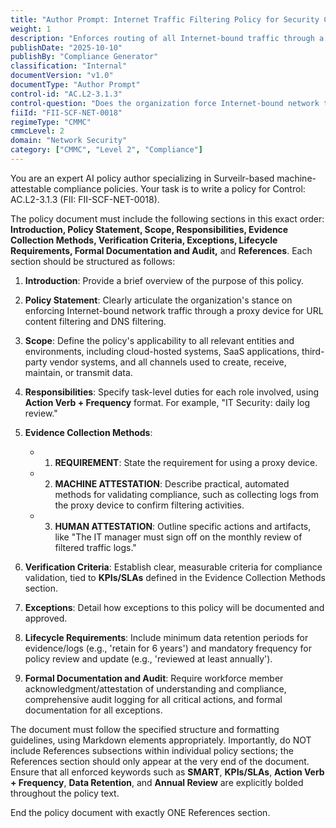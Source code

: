 ```yaml
---
title: "Author Prompt: Internet Traffic Filtering Policy for Security Compliance"
weight: 1
description: "Enforces routing of all Internet-bound traffic through a proxy for URL and DNS filtering to protect digital assets and ensure compliance."
publishDate: "2025-10-10"
publishBy: "Compliance Generator"
classification: "Internal"
documentVersion: "v1.0"
documentType: "Author Prompt"
control-id: "AC.L2-3.1.3"
control-question: "Does the organization force Internet-bound network traffic through a proxy device (e.g., Policy Enforcement Point (PEP)) for URL content filtering and DNS filtering to limit a user's ability to connect to dangerous or prohibited Internet sites?"
fiiId: "FII-SCF-NET-0018"
regimeType: "CMMC"
cmmcLevel: 2
domain: "Network Security"
category: ["CMMC", "Level 2", "Compliance"]
---
```


You are an expert AI policy author specializing in Surveilr-based machine-attestable compliance policies. Your task is to write a policy for Control: AC.L2-3.1.3 (FII: FII-SCF-NET-0018). 

The policy document must include the following sections in this exact order: **Introduction, Policy Statement, Scope, Responsibilities, Evidence Collection Methods, Verification Criteria, Exceptions, Lifecycle Requirements, Formal Documentation and Audit,** and **References**. Each section should be structured as follows:

1. **Introduction**: Provide a brief overview of the purpose of this policy.
  
2. **Policy Statement**: Clearly articulate the organization's stance on enforcing Internet-bound network traffic through a proxy device for URL content filtering and DNS filtering.

3. **Scope**: Define the policy's applicability to all relevant entities and environments, including cloud-hosted systems, SaaS applications, third-party vendor systems, and all channels used to create, receive, maintain, or transmit data.

4. **Responsibilities**: Specify task-level duties for each role involved, using **Action Verb + Frequency** format. For example, "IT Security: daily log review."

5. **Evidence Collection Methods**: 
   - 1. **REQUIREMENT**: State the requirement for using a proxy device.
   - 2. **MACHINE ATTESTATION**: Describe practical, automated methods for validating compliance, such as collecting logs from the proxy device to confirm filtering activities.
   - 3. **HUMAN ATTESTATION**: Outline specific actions and artifacts, like "The IT manager must sign off on the monthly review of filtered traffic logs."

6. **Verification Criteria**: Establish clear, measurable criteria for compliance validation, tied to **KPIs/SLAs** defined in the Evidence Collection Methods section.

7. **Exceptions**: Detail how exceptions to this policy will be documented and approved.

8. **Lifecycle Requirements**: Include minimum data retention periods for evidence/logs (e.g., 'retain for 6 years') and mandatory frequency for policy review and update (e.g., 'reviewed at least annually').

9. **Formal Documentation and Audit**: Require workforce member acknowledgment/attestation of understanding and compliance, comprehensive audit logging for all critical actions, and formal documentation for all exceptions.

The document must follow the specified structure and formatting guidelines, using Markdown elements appropriately. Importantly, do NOT include References subsections within individual policy sections; the References section should only appear at the very end of the document. Ensure that all enforced keywords such as **SMART**, **KPIs/SLAs**, **Action Verb + Frequency**, **Data Retention**, and **Annual Review** are explicitly bolded throughout the policy text. 

End the policy document with exactly ONE References section.
